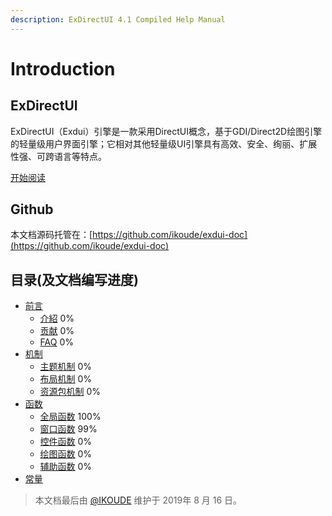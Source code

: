 ```yaml
---
description: ExDirectUI 4.1 Compiled Help Manual
---
```


# Introduction

## ExDirectUI

ExDirectUI（Exdui）引擎是一款采用DirectUI概念，基于GDI/Direct2D绘图引擎的轻量级用户界面引擎；它相对其他轻量级UI引擎具有高效、安全、绚丽、扩展性强、可跨语言等特点。

[开始阅读](https://docs.exdui.org)

## Github

本文档源码托管在：[https://github.com/ikoude/exdui-doc](https://github.com/ikoude/exdui-doc)

## 目录\(及文档编写进度\)

* [前言](preface/README.md)
  * [介紹](preface/introduction.md) 0% 
  * [贡献](preface/contributing.md) 0% 
  * [FAQ](preface/faq.md) 0% 
* [机制](mechanism/README.md)
  * [主题机制](mechanism/theme/README.md) 0%
  * [布局机制](mechanism/layout/README.md) 0%
  * [资源包机制](mechanism/res/README.md) 0%
* [函数](function/README.md)
  * [全局函数](function/globa/README.md) 100%
  * [窗口函数](function/window/README.md) 99%
  * [控件函数](function/component/README.md) 0%
  * [绘图函数](function/draw/README.md) 0%
  * [辅助函数](function/helper/README.md) 0%
* [常量](const/README.md)

> 本文档最后由 [@IKOUDE](https://github.com/ikoude) 维护于 2019年 8 月 16 日。